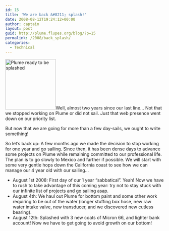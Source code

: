 ```yaml
---
id: 15
title: 'We are back &#8211; splash!'
date: 2008-08-12T19:24:12+00:00
author: captain
layout: post
guid: http://plume.flupes.org/blog/?p=15
permalink: /2008/back_splash/
categories:
  - Technical
---
```

[<img class="inlineleft " title="2008-08_travellift" src="http://plume.flupes.org/wordpress/../blog/uploads/2008/08/2008-08_travellift-160x160.jpg" alt="Plume ready to be splashed" width="160" height="160" />](http://plume.flupes.org/wordpress/../blog/uploads/2008/08/2008-08_travellift.jpg)Well, almost two years since our last line&#8230; Not that we stopped working on Plume or did not sail. Just that web presence went down on our priority list.

But now that we are going for more than a few day-sails, we ought to write something!

So let&#8217;s back up: A few months ago we made the decision to stop working for one year and go sailing. Since then, it has been dense days to advance some projects on Plume while remaining committed to our professional life. The plan is to go slowly to Mexico and farther if possible. We will start with some very gentle hops down the California coast to see how we can manage our 4 year old with our sailing&#8230;

  * August 1st 2008: First day of our 1 year &#8220;sabbatical&#8221;. Yeah! Now we have to rush to take advantage of this coming year: try not to stay stuck with our infinite list of projects and go sailing asap.
  * August 4th: We haul out Plume for bottom paint and some other work requiring to be out of the water (longer stuffing box hose, new raw water intake valve, new transducer, and we discovered new cutless bearing).
  * August 12th: Splashed with 3 new coats of Micron 66, and lighter bank account! Now we have to get going to avoid growth on our bottom!